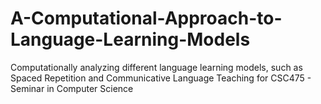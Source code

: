# A-Computational-Approach-to-Language-Learning-Models

Computationally analyzing different language learning models, such as Spaced Repetition and Communicative Language Teaching for CSC475 - Seminar in Computer Science
